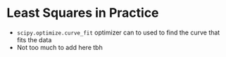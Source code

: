 # Least Squares in Practice

- `scipy.optimize.curve_fit` optimizer can to used to find the curve that fits the data
- Not too much to add here tbh